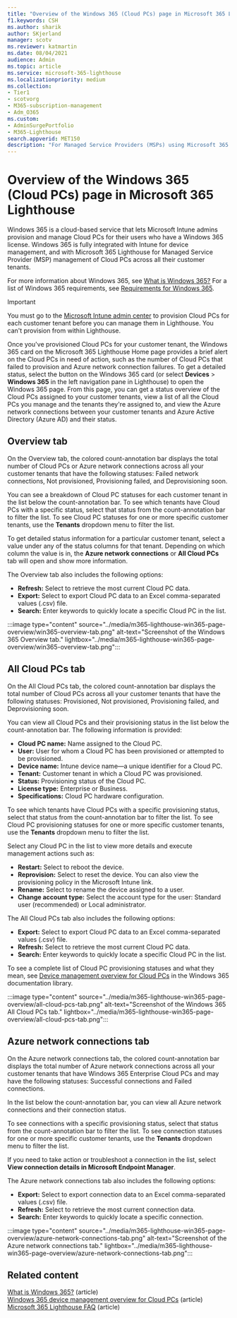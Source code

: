 ```yaml
---
title: "Overview of the Windows 365 (Cloud PCs) page in Microsoft 365 Lighthouse"
f1.keywords: CSH
ms.author: sharik
author: SKjerland
manager: scotv
ms.reviewer: katmartin
ms.date: 08/04/2021
audience: Admin
ms.topic: article
ms.service: microsoft-365-lighthouse
ms.localizationpriority: medium
ms.collection:
- Tier1
- scotvorg
- M365-subscription-management
- Adm_O365
ms.custom:
- AdminSurgePortfolio
- M365-Lighthouse                         
search.appverid: MET150
description: "For Managed Service Providers (MSPs) using Microsoft 365 Lighthouse, learn about the Windows 365 (Cloud PCs) page."
---
```


# Overview of the Windows 365 (Cloud PCs) page in Microsoft 365 Lighthouse  
  
Windows 365 is a cloud-based service that lets Microsoft Intune admins provision and manage Cloud PCs for their users who have a Windows 365 license. Windows 365 is fully integrated with Intune for device management, and with Microsoft 365 Lighthouse for Managed Service Provider (MSP) management of Cloud PCs across all their customer tenants.

For more information about Windows 365, see [What is Windows 365?](/windows-365/overview) For a list of Windows 365 requirements, see [Requirements for Windows 365](/windows-365/enterprise/requirements).

> [!IMPORTANT]
> You must go to the [Microsoft Intune admin center](https://go.microsoft.com/fwlink/p/?linkid=2150463) to provision Cloud PCs for each customer tenant before you can manage them in Lighthouse. You can't provision from within Lighthouse.

Once you've provisioned Cloud PCs for your customer tenant, the Windows 365 card on the Microsoft 365 Lighthouse Home page provides a brief alert on the Cloud PCs in need of action, such as the number of Cloud PCs that failed to provision and Azure network connection failures. To get a detailed status, select the button on the Windows 365 card (or select **Devices** > **Windows 365** in the left navigation pane in Lighthouse) to open the Windows 365 page. From this page, you can get a status overview of the Cloud PCs assigned to your customer tenants, view a list of all the Cloud PCs you manage and the tenants they're assigned to, and view the Azure network connections between your customer tenants and Azure Active Directory (Azure AD) and their status.

## Overview tab

On the Overview tab, the colored count-annotation bar displays the total number of Cloud PCs or Azure network connections across all your customer tenants that have the following statuses: Failed network connections, Not provisioned, Provisioning failed, and Deprovisioning soon.

You can see a breakdown of Cloud PC statuses for each customer tenant in the list below the count-annotation bar. To see which tenants have Cloud PCs with a specific status, select that status from the count-annotation bar to filter the list. To see Cloud PC statuses for one or more specific customer tenants, use the **Tenants** dropdown menu to filter the list.

To get detailed status information for a particular customer tenant, select a value under any of the status columns for that tenant. Depending on which column the value is in, the **Azure network connections** or **All Cloud PCs** tab will open and show more information.

The Overview tab also includes the following options:

- **Refresh:** Select to retrieve the most current Cloud PC data.
- **Export:** Select to export Cloud PC data to an Excel comma-separated values (.csv) file.
- **Search:** Enter keywords to quickly locate a specific Cloud PC in the list.

:::image type="content" source="../media/m365-lighthouse-win365-page-overview/win365-overview-tab.png" alt-text="Screenshot of the Windows 365 Overview tab." lightbox="../media/m365-lighthouse-win365-page-overview/win365-overview-tab.png":::

## All Cloud PCs tab

On the All Cloud PCs tab, the colored count-annotation bar displays the total number of Cloud PCs across all your customer tenants that have the following statuses: Provisioned, Not provisioned, Provisioning failed, and Deprovisioning soon.

You can view all Cloud PCs and their provisioning status in the list below the count-annotation bar. The following information is provided:

- **Cloud PC name:** Name assigned to the Cloud PC.
- **User:** User for whom a Cloud PC has been provisioned or attempted to be provisioned.
- **Device name:** Intune device name—a unique identifier for a Cloud PC.
- **Tenant:** Customer tenant in which a Cloud PC was provisioned.
- **Status:** Provisioning status of the Cloud PC.
- **License type:** Enterprise or Business.
- **Specifications:** Cloud PC hardware configuration.

To see which tenants have Cloud PCs with a specific provisioning status, select that status from the count-annotation bar to filter the list. To see Cloud PC provisioning statuses for one or more specific customer tenants, use the **Tenants** dropdown menu to filter the list.

Select any Cloud PC in the list to view more details and execute management actions such as:
- **Restart:** Select to reboot the device. 
- **Reprovision:** Select to reset the device. You can also view the provisioning policy in the Microsoft Intune link.
- **Rename:** Select to rename the device assigned to a user.
- **Change account type:** Select the account type for the user: Standard user (recommended) or Local administrator.

The All Cloud PCs tab also includes the following options:

- **Export:** Select to export Cloud PC data to an Excel comma-separated values (.csv) file.
- **Refresh:** Select to retrieve the most current Cloud PC data.
- **Search:** Enter keywords to quickly locate a specific Cloud PC in the list.

To see a complete list of Cloud PC provisioning statuses and what they mean, see [Device management overview for Cloud PCs](/windows-365/enterprise/device-management-overview#column-details) in the Windows 365 documentation library.

:::image type="content" source="../media/m365-lighthouse-win365-page-overview/all-cloud-pcs-tab.png" alt-text="Screenshot of the Windows 365 All Cloud PCs tab." lightbox="../media/m365-lighthouse-win365-page-overview/all-cloud-pcs-tab.png":::

## Azure network connections tab

On the Azure network connections tab, the colored count-annotation bar displays the total number of Azure network connections across all your customer tenants that have Windows 365 Enterprise Cloud PCs and may have the following statuses: Successful connections and Failed connections.

In the list below the count-annotation bar, you can view all Azure network connections and their connection status.

To see connections with a specific provisioning status, select that status from the count-annotation bar to filter the list. To see connection statuses for one or more specific customer tenants, use the **Tenants** dropdown menu to filter the list.

If you need to take action or troubleshoot a connection in the list, select **View connection details in Microsoft Endpoint Manager**.

The Azure network connections tab also includes the following options:

- **Export:** Select to export connection data to an Excel comma-separated values (.csv) file.
- **Refresh:** Select to retrieve the most current connection data.
- **Search:** Enter keywords to quickly locate a specific connection.

:::image type="content" source="../media/m365-lighthouse-win365-page-overview/azure-network-connections-tab.png" alt-text="Screenshot of the Azure network connections tab." lightbox="../media/m365-lighthouse-win365-page-overview/azure-network-connections-tab.png":::

## Related content

[What is Windows 365?](/windows-365/overview) (article)\
[Windows 365 device management overview for Cloud PCs](/windows-365/enterprise/device-management-overview) (article)\
[Microsoft 365 Lighthouse FAQ](m365-lighthouse-faq.yml) (article)
